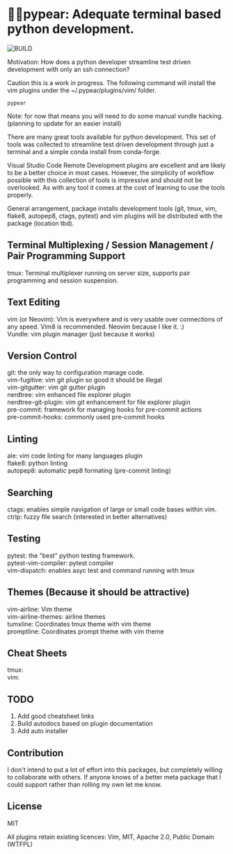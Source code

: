 # :pie::pear:pypear: Adequate terminal based python development.
![BUILD](https://github.com/brianmcconnel/pypear/workflows/CI/badge.svg)

Motivation:  How does a python developer streamline test driven development with only an ssh connection?

Caution this is a work in progress. The following command will install the vim plugins under the ~/.pypear/plugins/vim/ folder.
```
pypear
```
Note: for now that means you will need to do some manual vundle hacking.  (planning to update for an easier install)

There are many great tools available for python development.  This set of tools was collected to streamline test driven development through just a terminal and a simple conda install from conda-forge.

Visual Studio Code Remote Development plugins are excellent and are likely to be a better choice in most cases.  However, the simplicity of workflow possible with this collection of tools is impressive and should not be overlooked.  As with any tool it comes at the cost of learning to use the tools properly.

General arrangement, package installs development tools (git, tmux, vim, flake8, autopep8, ctags, pytest) and vim plugins will be distributed with the package (location tbd).

## Terminal Multiplexing / Session Management / Pair Programming Support
tmux: Terminal multiplexer running on server size, supports pair programming and session suspension.

## Text Editing
vim (or Neovim): Vim is everywhere and is very usable over connections of any speed. Vim8 is recommended. Neovim because I like it. :)<br>
Vundle: vim plugin manager (just because it works)<br>

## Version Control
git: the only way to configuration manage code.<br>
vim-fugitive: vim git plugin so good it should be illegal<br>
vim-gitgutter: vim git gutter plugin<br>
nerdtree: vim enhanced file explorer plugin<br>
nerdtree-git-plugin: vim git enhancement for file explorer plugin<br>
pre-commit: framework for managing hooks for pre-commit actions<br>
pre-commit-hooks: commonly used pre-commit hooks<br>

## Linting
ale: vim code linting for many languages plugin<br>
flake8: python linting<br>
autopep8: automatic pep8 formating (pre-commit linting)<br>

## Searching
ctags: enables simple navigation of large or small code bases within vim.<br>
ctrlp: fuzzy file search (interested in better alternatives)<br>

## Testing
pytest: the "best" python testing framework.<br>
pytest-vim-compiler: pytest compiler<br>
vim-dispatch: enables asyc test and command running with tmux<br>

## Themes (Because it should be attractive)
vim-airline: Vim theme<br>
vim-airline-themes: airline themes<br>
tumxline: Coordinates tmux theme with vim theme<br>
promptline: Coordinates prompt theme with vim theme<br>

## Cheat Sheets
tmux:<br>
vim:<br>

## TODO
1. Add good cheatsheet links
2. Build autodocs based on plugin documentation
3. Add auto installer

## Contribution
I don't intend to put a lot of effort into this packages, but completely willing to collaborate with others. If anyone knows of a better meta package that I could support rather than rolling my own let me know.

## License
MIT

All plugins retain existing licences:  Vim, MIT, Apache 2.0, Public Domain (WTFPL)

